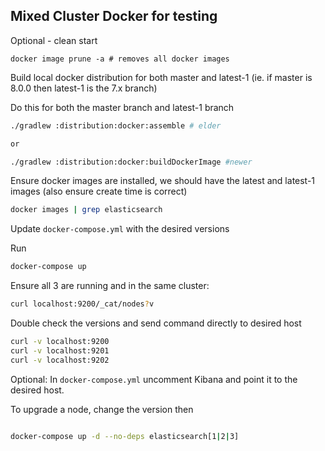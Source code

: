Mixed Cluster Docker for testing
----------

Optional - clean start

```
docker image prune -a # removes all docker images
```

Build local docker distribution for both master and latest-1 (ie. if master is 8.0.0 then latest-1 is the 7.x branch)

Do this for both the master branch and latest-1 branch
```bash
./gradlew :distribution:docker:assemble # elder 

or

./gradlew :distribution:docker:buildDockerImage #newer

```

Ensure docker images are installed, we should have the latest and latest-1 images (also ensure create time is correct)
```bash
docker images | grep elasticsearch
```

Update `docker-compose.yml` with the desired versions 

Run
```bash
docker-compose up
```

Ensure all 3 are running and in the same cluster:
```bash
curl localhost:9200/_cat/nodes?v
```

Double check the versions and send command directly to desired host

```bash
curl -v localhost:9200
curl -v localhost:9201
curl -v localhost:9202
```

Optional: In `docker-compose.yml` uncomment Kibana and point it to the desired host.


To upgrade a node, change the version then
```bash

docker-compose up -d --no-deps elasticsearch[1|2|3]
```